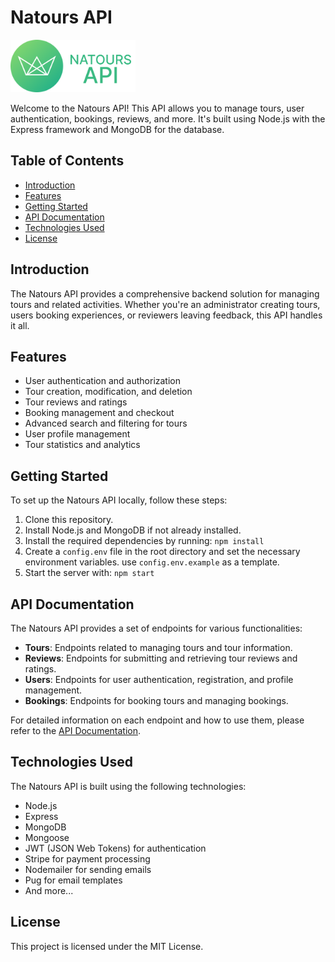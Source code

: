 # Natours API

<img src="./public/img/natours-api-transparent.png" width="200" />

Welcome to the Natours API! This API allows you to manage tours, user authentication, bookings, reviews, and more. It's built using Node.js with the Express framework and MongoDB for the database.

## Table of Contents

- [Introduction](#introduction)
- [Features](#features)
- [Getting Started](#getting-started)
- [API Documentation](#api-documentation)
- [Technologies Used](#technologies-used)
- [License](#license)

## Introduction

The Natours API provides a comprehensive backend solution for managing tours and related activities. Whether you're an administrator creating tours, users booking experiences, or reviewers leaving feedback, this API handles it all.

## Features

- User authentication and authorization
- Tour creation, modification, and deletion
- Tour reviews and ratings
- Booking management and checkout
- Advanced search and filtering for tours
- User profile management
- Tour statistics and analytics

## Getting Started

To set up the Natours API locally, follow these steps:

1. Clone this repository.
2. Install Node.js and MongoDB if not already installed.
3. Install the required dependencies by running: `npm install`
4. Create a `config.env` file in the root directory and set the necessary environment variables. use `config.env.example` as a template.
5. Start the server with: `npm start`

## API Documentation

The Natours API provides a set of endpoints for various functionalities:

- **Tours**: Endpoints related to managing tours and tour information.
- **Reviews**: Endpoints for submitting and retrieving tour reviews and ratings.
- **Users**: Endpoints for user authentication, registration, and profile management.
- **Bookings**: Endpoints for booking tours and managing bookings.

For detailed information on each endpoint and how to use them, please refer to the <a href="https://documenter.getpostman.com/view/26563178/2s9Y5csKeB" target="_blank">API Documentation</a>.

## Technologies Used

The Natours API is built using the following technologies:

- Node.js
- Express
- MongoDB
- Mongoose
- JWT (JSON Web Tokens) for authentication
- Stripe for payment processing
- Nodemailer for sending emails
- Pug for email templates
- And more...

## License

This project is licensed under the MIT License.
